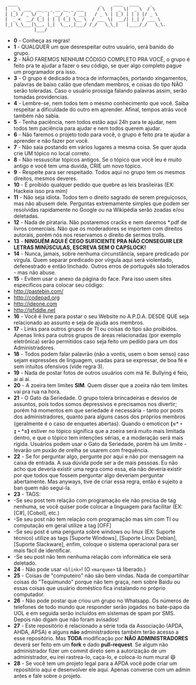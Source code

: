      ____                               _    ____  ____    _    
    |  _ \ ___  __ _ _ __ __ _ ___     / \  |  _ \|  _ \  / \   
    | |_) / _ \/ _` | '__/ _` / __|   / _ \ | |_) | | | |/ _ \  
    |  _ <  __/ (_| | | | (_| \__ \  / ___ \|  __/| |_| / ___ \ 
    |_| \_\___|\__, |_|  \__,_|___/ /_/   \_\_|   |____/_/   \_\.
               |___/                                            

*   **0** - Conheça as regras!
*   **1** - QUALQUER um que desrespeitar outro usuário, será banido do grupo.
*   **2** - NÃO FAREMOS NENHUM CÓDIGO COMPLETO PRA VOCÊ, o grupo é feito pra te ajudar a fazer o seu código, se quer   algo completo pague um programador pra isso.
*   **3** - O grupo é dedicado a troca de informações, portando xingamentos, palavras de baixo calão que ofendam membros, e coisas do tipo NÃO serão toleradas. Caso o usuário prossiga falando palavras assim, serão tomadas providencias.
*   **4** - Lembre-se, nem todos tem o mesmo conhecimento que você. Saiba respeitar a dificuldade do outro em aprender. Afinal, tempos atrás você também não sabia.
*   **5** - Tenha paciência, nem todos estão aqui 24h para te ajudar, nem todos tem paciência para ajudar e nem todos querem ajudar.
*   **6** - Não faremos o projeto todo para você, o grupo é feito pra te ajudar a aprender e não fazer por você.
*   **7** - Não saia postando em vários lugares a mesma coisa. Se quer ajuda crie UM tópico no local correto.
*   **8** - Não ressuscitar tópicos antigos. Se o tópico que você leu é muito antigo e você tem uma duvida, CRIE um novo tópico.
*   **9** - Respeite para ser respeitado. Todos aqui no grupo tem os mesmos direitos, mesmos deveres.
*   **10** - É proíbido qualquer pedido que quebre as leis brasileiras (EX: Hackeia isso pra mim)
*   **11** - Não seja idiota. Todos tem o direito sagrado de serem preguiçosos, mas não abusem dele. Perguntas extremamente simples que podem ser resolvidas rapidamente no Google ou na Wikipédia serão zoadas e/ou deletadas.
*   **12** - Nada de pirataria. Não postaremos cracks e nem daremos *.pdf de livros comerciais. Não que os moderadores se importem com direitos autorais, porém nós nos reservamos o direito de sermos trolls.
*   **13** - **NINGUÉM AQUI É CEGO SUFICIENTE PRA NÃO CONSEGUIR LER LETRAS MINÚSCULAS, ESCREVA SEM O CAPSLOCK!**
*   **14** - Nunca, jamais, sobre nenhuma circunstância, separe predicado por vírgula. Quem separar predicado por vírgula aqui será violentado, defenestrado e então linchado. Outros erros de português são tolerados - mas não abuse.
*   **15** - Evitem usar o anexo da página do face. Para isso usem sites especificos para colocar seu código: 
  * http://pastebin.com/
  * http://codepad.org
  * http://ideone.com
  * http://jsfiddle.net
*   **16** - Você é livre para postar o seu Website no A.P.D.A. DESDE QUE seja relacionado ao assunto e seja de ajuda aos membros.
*   **17** - Links para outros grupos de TI ou coisas do tipo são proibidos. Apenas links para outros grupos de áreas relacionadas (por exemplo eletrônica) serão permitidos caso seja feito um pedido para um dos Administradores.
*   **18** - Todos podem falar palavrão (não a vontis, usem o bom senso) caso sejam expressões de linguagem, usadas para se expressar, de boa fé e sem intuitos ofensivos (vide regra 3).
*   **19** - Nada de postar fotos de outros usuários com má fé. Bullying é feio, ai ai ai.
*   **20** - A zoeira tem limites **SIM**. Quem disser que a zoeira não tem limites vai pra rua na hora.
*   **21** - O Gato da Seriedade.
O grupo tolera brincadeiras e desvios de assuntos, pois todos somos depressivos e precisamos nos divertir; porém há momentos em que seriedade é necessária - tanto por posts dos administradores, quanto para alguns casos dos próprios membros (geralmente é o caso de enquetes abertas).
Quando o emoticon **(=^・ｪ・^=)** estiver no tópico significa que a zoeira será muito mais limitada dentro, e que o tópico tem intenções sérias, e a moderação será mais rígida. Usuários podem usar o Gato da Seriedade, porém há um limite - levarão um puxão de orelha se usarem com frequência.
*   **22** - Se for perguntar algo, pergunte por aqui e não por mensagem na caixa de entrada. A sua dúvida pode ser a de mais pessoas. Eu não acho que deveria existir uma regra como essa, ela não deveria existir por que todos que fossem perguntar algo deveriam perguntar abertamente. Mas anyways, tive de criar essa regra, então é sujeito a ban quem não segui-la.
*   **23** - TAGS:
  * -Se seu post tem relação com programação ele não precisa de tag nenhuma, se você quiser pode colocar a linguagem para facilitar (EX: [C#], [Cobol], etc.)
  * -Se seu post não tem relação com programação mas sim com TI ou computação em geral utilize a tag [OFF]
  * -Se seu post é uma pergunta sobre windows ou linux (EX: Suporte técnico) utilize as tags [Suporte Windows], [Suporte Linux Debian], [Suporte Slackware], enfim, coloque o sistema operacional para ser mais fácil de identificar.
  * -Se seu post não tem nenhuma relação com informática ele será deletado.
*   **24** - Não pode usar `<blink>`! (O `<marquee>` tá liberado.)
*   **25** - Coisas de "computeiro" não são bem vindas. Nada de compartilhar coisas do "Tequimundo" porque não tem graça, nem sobre Baidu ou essas coisas que usuário doméstico fica instalando no próprio computador.
*   **26** - Não pode postar que criou um grupo no Whatsapp. Os números de telefones de todo mundo que responder serão jogados no bate-papo da UOL e em seguida serão incluídos em sistemas de spam por SMS. Depois não digam que não foram avisados!
*   **27** - Este repositório é relacionado a série toda da Associação (APDA, AHDA, APSA) e alguns **não** administradores também terão acesso a esse repositório. Mas **TODA** modificação por **NÃO ADMINISTRADORES** deverá ser feito em um **fork** e dado **pull-request**. Se algum não administrador fizer um commit direto sem a autorização de um administrador, eu irei rastrea-lo, caça-lo, e coloca-lo num mural :smile:
*   **28** - Se você tem um projeto legal para a APDA você pode criar um repositório aqui e desenvolver ele aqui. Apenas converse com um admin antes e fale sobre o projeto.
